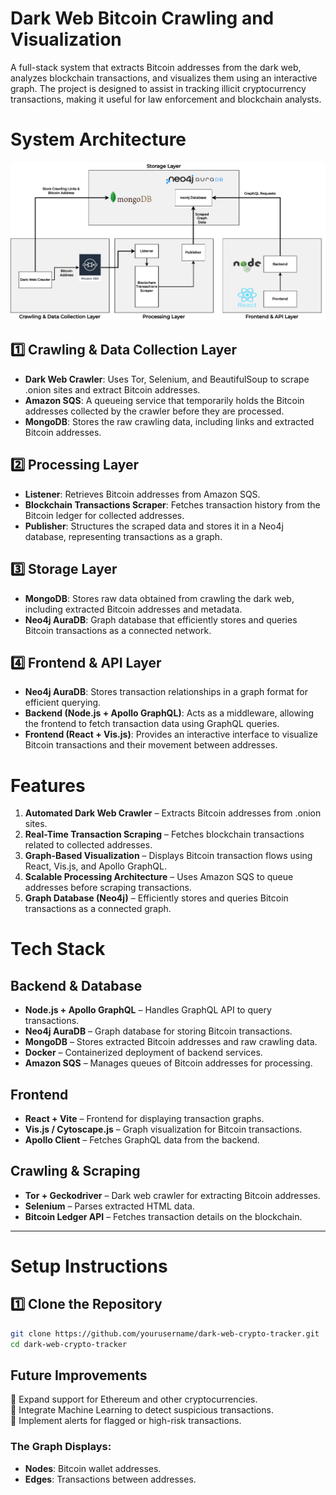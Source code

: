 # Dark Web Bitcoin Crawling and Visualization

A full-stack system that extracts Bitcoin addresses from the dark web, analyzes blockchain transactions, and visualizes them using an interactive graph. The project is designed to assist in tracking illicit cryptocurrency transactions, making it useful for law enforcement and blockchain analysts.

# System Architecture

![Architecture Diagram](arch.png)

## 1️⃣ Crawling & Data Collection Layer

- **Dark Web Crawler**: Uses Tor, Selenium, and BeautifulSoup to scrape .onion sites and extract Bitcoin addresses.
- **Amazon SQS**: A queueing service that temporarily holds the Bitcoin addresses collected by the crawler before they are processed.
- **MongoDB**: Stores the raw crawling data, including links and extracted Bitcoin addresses.

## 2️⃣ Processing Layer

- **Listener**: Retrieves Bitcoin addresses from Amazon SQS.
- **Blockchain Transactions Scraper**: Fetches transaction history from the Bitcoin ledger for collected addresses.
- **Publisher**: Structures the scraped data and stores it in a Neo4j database, representing transactions as a graph.

## 3️⃣ Storage Layer

- **MongoDB**: Stores raw data obtained from crawling the dark web, including extracted Bitcoin addresses and metadata.
- **Neo4j AuraDB**: Graph database that efficiently stores and queries Bitcoin transactions as a connected network.

## 4️⃣ Frontend & API Layer

- **Neo4j AuraDB**: Stores transaction relationships in a graph format for efficient querying.
- **Backend (Node.js + Apollo GraphQL)**: Acts as a middleware, allowing the frontend to fetch transaction data using GraphQL queries.
- **Frontend (React + Vis.js)**: Provides an interactive interface to visualize Bitcoin transactions and their movement between addresses.

# Features

1. **Automated Dark Web Crawler** – Extracts Bitcoin addresses from .onion sites.
1. **Real-Time Transaction Scraping** – Fetches blockchain transactions related to collected addresses.
1. **Graph-Based Visualization** – Displays Bitcoin transaction flows using React, Vis.js, and Apollo GraphQL.
1. **Scalable Processing Architecture** – Uses Amazon SQS to queue addresses before scraping transactions.
1. **Graph Database (Neo4j)** – Efficiently stores and queries Bitcoin transactions as a connected graph.

# Tech Stack

## Backend & Database

- **Node.js + Apollo GraphQL** – Handles GraphQL API to query transactions.
- **Neo4j AuraDB** – Graph database for storing Bitcoin transactions.
- **MongoDB** – Stores extracted Bitcoin addresses and raw crawling data.
- **Docker** – Containerized deployment of backend services.
- **Amazon SQS** – Manages queues of Bitcoin addresses for processing.

## Frontend

- **React + Vite** – Frontend for displaying transaction graphs.
- **Vis.js / Cytoscape.js** – Graph visualization for Bitcoin transactions.
- **Apollo Client** – Fetches GraphQL data from the backend.

## Crawling & Scraping

- **Tor + Geckodriver** – Dark web crawler for extracting Bitcoin addresses.
- **Selenium** – Parses extracted HTML data.
- **Bitcoin Ledger API** – Fetches transaction details on the blockchain.

---

# Setup Instructions

## 1️⃣ Clone the Repository

```bash
git clone https://github.com/yourusername/dark-web-crypto-tracker.git
cd dark-web-crypto-tracker
```

## Future Improvements

🔹 Expand support for Ethereum and other cryptocurrencies.  
🔹 Integrate Machine Learning to detect suspicious transactions.  
🔹 Implement alerts for flagged or high-risk transactions.

### The Graph Displays:

- **Nodes**: Bitcoin wallet addresses.
- **Edges**: Transactions between addresses.
